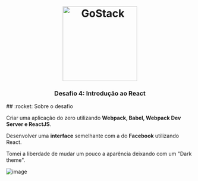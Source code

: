 <h1 align="center">
    <img alt="GoStack" src="https://rocketseat-cdn.s3-sa-east-1.amazonaws.com/bootcamp-header.png" width="200px" />
</h1>
<h3 align="center">
  Desafio 4: Introdução ao React
</h3>
## :rocket: Sobre o desafio

Criar uma aplicação do zero utilizando **Webpack, Babel, Webpack Dev Server e ReactJS**.

Desenvolver uma **interface** semelhante com a do **Facebook** utilizando React.

Tomei a liberdade de mudar um pouco a aparência deixando com um "Dark theme".

![image](https://user-images.githubusercontent.com/55156476/76033152-52bb0c80-5f1a-11ea-8543-adb947d35598.png)


